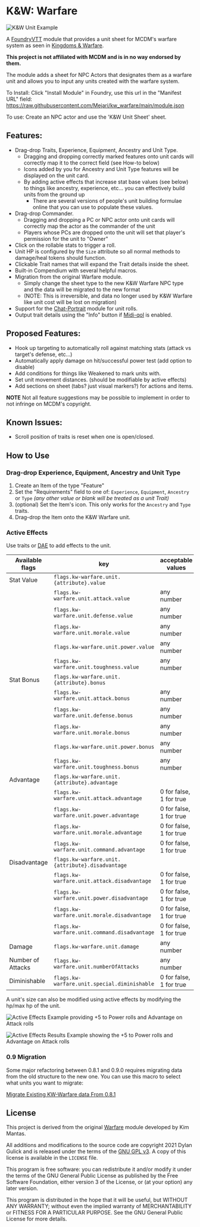 # K&W: Warfare

![K&W Unit Example](./unitexample.png)

A [FoundryVTT](https://foundryvtt.com/) module that provides a unit sheet for MCDM's warfare system as seen in [Kingdoms & Warfare](https://shop.mcdmproductions.com/products/kingdoms-and-warfare-book).

**This project is not affiliated with MCDM and is in no way endorsed by them.**

The module adds a sheet for NPC Actors that designates them as a warfare unit and allows you to input any units created with the warfare system.

To Install: Click "Install Module" in Foundry, use this url in the "Manifest URL" field: https://raw.githubusercontent.com/Mejari/kw_warfare/main/module.json

To use: Create an NPC actor and use the 'K&W Unit Sheet' sheet.

## Features:
* Drag-drop Traits, Experience, Equipment, Ancestry and Unit Type.
  * Dragging and dropping correctly marked features onto unit cards will correctly map it to the correct field (see How-to below)
  * Icons added by you for Ancestry and Unit Type features will be displayed on the unit card.
  * By adding active effects that increase stat base values (see below) to things like ancestry, experience, etc... you can effectively build units from the ground up
    * There are several versions of people's unit building formulae online that you can use to populate these values.
* Drag-drop Commander.
  * Dragging and dropping a PC or NPC actor onto unit cards will correctly map the actor as the commander of the unit
  * Players whose PCs are dropped onto the unit will set that player's permission for the unit to "Owner"
* Click on the rollable stats to trigger a roll.
* Unit HP is configured by the `Size` attribute so all normal methods to damage/heal tokens should function.
* Clickable Trait names that will expand the Trait details inside the sheet.
* Built-in Compendium with several helpful macros.
* Migration from the original Warfare module.
  * Simply change the sheet type to the new K&W Warfare NPC type and the data will be migrated to the new format
  * (NOTE: This is irreversible, and data no longer used by K&W Warfare like unit cost will be lost on migration)
* Support for the [Chat-Portrait](https://foundryvtt.com/packages/chat-portrait/) module for unit rolls.
* Output trait details using the "Info" button if [Midi-qol](https://foundryvtt.com/packages/midi-qol/) is enabled.

## Proposed Features:
* Hook up targeting to automatically roll against matching stats (attack vs target's defense, etc...)
* Automatically apply damage on hit/successful power test (add option to disable)
* Add conditions for things like Weakened to mark units with.
* Set unit movement distances. (should be modifiable by active effects)
* Add sections on sheet (tabs? just visual markers?) for actions and items.

**NOTE** Not all feature suggestions may be possible to implement in order to not infringe on MCDM's copyright.

## Known Issues:
* Scroll position of traits is reset when one is open/closed.

## How to Use

### Drag-drop Experience, Equipment, Ancestry and Unit Type

1. Create an Item of the type "Feature"
2. Set the "Requirements" field to one of: `Experience`, `Equipment`, `Ancestry` or `Type`
*(any other value or blank will be treated as a unit Trait)*
3. (optional) Set the Item's icon. This only works for the `Ancestry` and `Type` traits.
4. Drag-drop the Item onto the K&W Warfare unit.

### Active Effects
Use traits or [DAE](https://foundryvtt.com/packages/dae) to add effects to the unit.

|Available flags|key|acceptable values|
|---|---|---|
|Stat Value|`flags.kw-warfare.unit.{attribute}.value`||
| |`flags.kw-warfare.unit.attack.value`|any number|
| |`flags.kw-warfare.unit.defense.value`|any number|
| |`flags.kw-warfare.unit.morale.value`|any number|
| |`flags.kw-warfare.unit.power.value`|any number|
| |`flags.kw-warfare.unit.toughness.value`|any number|
|Stat Bonus|`flags.kw-warfare.unit.{attribute}.bonus`||
| |`flags.kw-warfare.unit.attack.bonus`|any number|
| |`flags.kw-warfare.unit.defense.bonus`|any number|
| |`flags.kw-warfare.unit.morale.bonus`|any number|
| |`flags.kw-warfare.unit.power.bonus`|any number|
| |`flags.kw-warfare.unit.toughness.bonus`|any number|
|Advantage|`flags.kw-warfare.unit.{attribute}.advantage`||
| |`flags.kw-warfare.unit.attack.advantage`|0 for false, 1 for true|
| |`flags.kw-warfare.unit.power.advantage`|0 for false, 1 for true|
| |`flags.kw-warfare.unit.morale.advantage`|0 for false, 1 for true|
| |`flags.kw-warfare.unit.command.advantage`|0 for false, 1 for true|
|Disadvantage|`flags.kw-warfare.unit.{attribute}.disadvantage`||
| |`flags.kw-warfare.unit.attack.disadvantage`|0 for false, 1 for true|
| |`flags.kw-warfare.unit.power.disadvantage`|0 for false, 1 for true|
| |`flags.kw-warfare.unit.morale.disadvantage`|0 for false, 1 for true|
| |`flags.kw-warfare.unit.command.disadvantage`|0 for false, 1 for true|
|Damage|`flags.kw-warfare.unit.damage`|any number|
|Number of Attacks|`flags.kw-warfare.unit.numberOfAttacks`|any number|
|Diminishable|`flags.kw-warfare.unit.special.diminishable`|0 for false, 1 for true|

A unit's size can also be modified using active effects by modifying the hp/max hp of the unit.

![Active Effects Example providing +5 to Power rolls and Advantage on Attack rolls](./activeeffectexample.png)

![Active Effects Results Example showing the +5 to Power rolls and Advantage on Attack rolls](./activeeffectresultexample.png)

### 0.9 Migration

Some major refactoring between 0.8.1 and 0.9.0 requires migrating data from the old structure to the new one. You can use this macro to select what units you want to migrate:

[Migrate Existing KW-Warfare data From 0.8.1](https://gist.githubusercontent.com/Mejari/cac90f00c10ed5f583b28a3b9f880a7e/raw/7aa782553d9947429f3d1193f12bf490852d1556)

## License

This project is derived from the original [Warfare](https://bitbucket.org/Fyorl/warfare/src) module developed by Kim Mantas.

All additions and modifications to the source code are copyright 2021 Dylan Gulick and is released under the terms of the [GNU GPL v3](https://www.gnu.org/licenses/gpl-3.0.en.html). A copy of this license is available in the `LICENSE` file.

This program is free software: you can redistribute it and/or modify it under the terms of the GNU General Public License as published by the Free Software Foundation, either version 3 of the License, or (at your option) any later version.

This program is distributed in the hope that it will be useful, but WITHOUT ANY WARRANTY; without even the implied warranty of MERCHANTABILITY or FITNESS FOR A PARTICULAR PURPOSE. See the GNU General Public License for more details.
